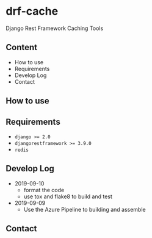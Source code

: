 # drf-cache

Django Rest Framework Caching Tools

## Content

* How to use
* Requirements
* Develop Log
* Contact


## How to use

## Requirements

* `django >= 2.0`
* `djangorestframework >= 3.9.0`
* `redis`

## Develop Log


* 2019-09-10
    - format the code
    - use tox and flake8 to build and test
* 2019-09-09
    - Use the Azure Pipeline to building and assemble
    
    
## Contact
